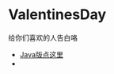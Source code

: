 # ValentinesDay
给你们喜欢的人告白咯

+ [Java版点这里](https://github.com/ARainyNight/ValentinesDay/blob/master/LoveApp/java%E7%89%88%E4%BD%BF%E7%94%A8%E8%AF%B4%E6%98%8E.md)
+ 

